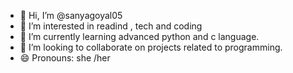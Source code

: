 - 👋 Hi, I’m @sanyagoyal05
- 👀 I’m interested in readind , tech and coding
- 🌱 I’m currently learning advanced python and c language.
- 💞️ I’m looking to collaborate on projects related to programming.
- 😄 Pronouns: she /her


<!---
sanyagoyal05/sanyagoyal05 is a ✨ special ✨ repository because its `README.md` (this file) appears on your GitHub profile.
You can click the Preview link to take a look at your changes.
--->
